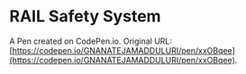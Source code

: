 # RAIL Safety System

A Pen created on CodePen.io. Original URL: [https://codepen.io/GNANATEJAMADDULURI/pen/xxOBqee](https://codepen.io/GNANATEJAMADDULURI/pen/xxOBqee).


